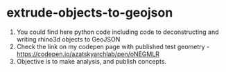 # extrude-objects-to-geojson

1. You could find here python code including code to deconstructing and writing rhino3d objects to GeoJSON
2. Check the link on my codepen page with published test geometry - https://codepen.io/azatskyarchlab/pen/oNEGMLR
3. Objective is to make analysis, and publish concepts.
